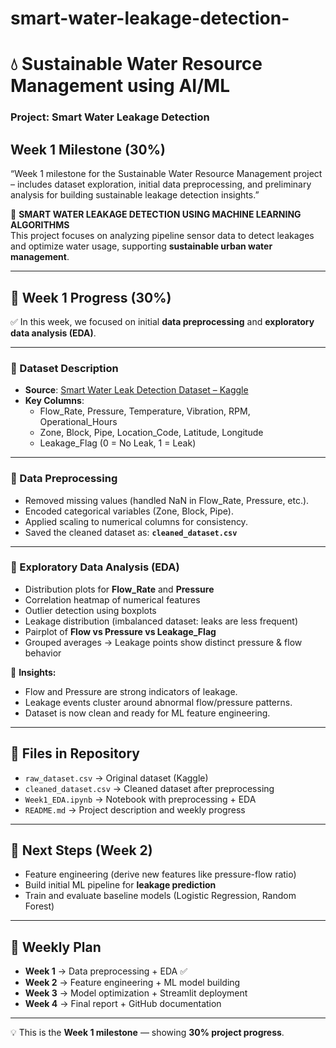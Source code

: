 # smart-water-leakage-detection-
# 💧 Sustainable Water Resource Management using AI/ML  
### Project: Smart Water Leakage Detection  

## Week 1 Milestone (30%)  
“Week 1 milestone for the Sustainable Water Resource Management project – includes dataset exploration, initial data preprocessing, and preliminary analysis for building sustainable leakage detection insights.”  

🌱 **SMART WATER LEAKAGE DETECTION USING MACHINE LEARNING ALGORITHMS**  
This project focuses on analyzing pipeline sensor data to detect leakages and optimize water usage, supporting **sustainable urban water management**.  

---

## 📌 Week 1 Progress (30%)  
✅ In this week, we focused on initial **data preprocessing** and **exploratory data analysis (EDA)**.  

---

### 🔹 Dataset Description  
- **Source**: [Smart Water Leak Detection Dataset – Kaggle](https://www.kaggle.com/datasets/talha97s/smart-water-leak-detection-dataset)  
- **Key Columns**:  
  - Flow_Rate, Pressure, Temperature, Vibration, RPM, Operational_Hours  
  - Zone, Block, Pipe, Location_Code, Latitude, Longitude  
  - Leakage_Flag (0 = No Leak, 1 = Leak)  

---

### 🔹 Data Preprocessing  
- Removed missing values (handled NaN in Flow_Rate, Pressure, etc.).  
- Encoded categorical variables (Zone, Block, Pipe).  
- Applied scaling to numerical columns for consistency.  
- Saved the cleaned dataset as: **`cleaned_dataset.csv`**  

---

### 🔹 Exploratory Data Analysis (EDA)  
- Distribution plots for **Flow_Rate** and **Pressure**  
- Correlation heatmap of numerical features  
- Outlier detection using boxplots  
- Leakage distribution (imbalanced dataset: leaks are less frequent)  
- Pairplot of **Flow vs Pressure vs Leakage_Flag**  
- Grouped averages → Leakage points show distinct pressure & flow behavior  

📌 **Insights:**  
- Flow and Pressure are strong indicators of leakage.  
- Leakage events cluster around abnormal flow/pressure patterns.  
- Dataset is now clean and ready for ML feature engineering.  

---

## 📂 Files in Repository  
- `raw_dataset.csv` → Original dataset (Kaggle)  
- `cleaned_dataset.csv` → Cleaned dataset after preprocessing  
- `Week1_EDA.ipynb` → Notebook with preprocessing + EDA  
- `README.md` → Project description and weekly progress  

---

## 🚀 Next Steps (Week 2)  
- Feature engineering (derive new features like pressure-flow ratio)  
- Build initial ML pipeline for **leakage prediction**  
- Train and evaluate baseline models (Logistic Regression, Random Forest)  

---

## 📅 Weekly Plan  
- **Week 1** → Data preprocessing + EDA ✅  
- **Week 2** → Feature engineering + ML model building  
- **Week 3** → Model optimization + Streamlit deployment  
- **Week 4** → Final report + GitHub documentation  

---

💡 This is the **Week 1 milestone** — showing **30% project progress**.  
  
